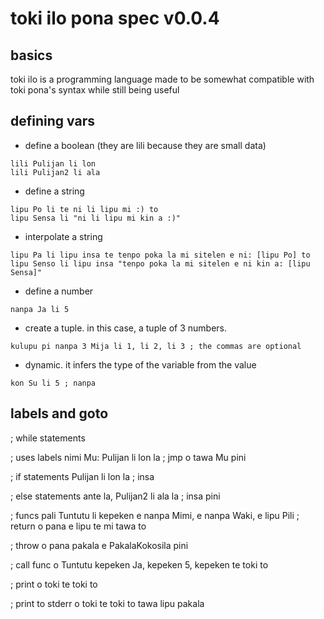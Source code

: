 # toki ilo pona spec v0.0.4

## basics
toki ilo is a programming language made to be somewhat compatible with toki
pona's syntax while still being useful

## defining vars

* define a boolean (they are lili because they are small data)
```
lili Pulijan li lon
lili Pulijan2 li ala
```

* define a string
```
lipu Po li te ni li lipu mi :) to
lipu Sensa li "ni li lipu mi kin a :)"
```

* interpolate a string
```
lipu Pa li lipu insa te tenpo poka la mi sitelen e ni: [lipu Po] to
lipu Senso li lipu insa "tenpo poka la mi sitelen e ni kin a: [lipu Sensa]"
```

* define a number
```
nanpa Ja li 5
```

* create a tuple. in this case, a tuple of 3 numbers.
```
kulupu pi nanpa 3 Mija li 1, li 2, li 3 ; the commas are optional
```

* dynamic. it infers the type of the variable from the value
```
kon Su li 5 ; nanpa
```

## labels and goto
; while statements

; uses labels
nimi Mu: Pulijan li lon la
  ; jmp
  o tawa Mu
pini

; if statements
Pulijan li lon la
  ; insa

  ; else statements
ante la, Pulijan2 li ala la
  ; insa
pini

; funcs
pali Tuntutu li kepeken e nanpa Mimi, e nanpa Waki, e lipu Pili
  ; return
  o pana e lipu te mi tawa to

  ; throw
  o pana pakala e PakalaKokosila
pini

; call func
o Tuntutu kepeken Ja, kepeken 5, kepeken te toki to

; print
o toki te toki to

; print to stderr
o toki te toki to tawa lipu pakala